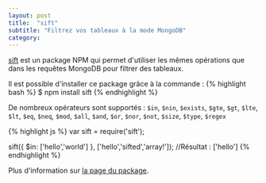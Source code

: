 ```yaml
---
layout: post
title:  "sift"
subtitle: "Filtrez vos tableaux à la mode MongoDB"
category: 
---
```


[sift][sift] est un package NPM qui permet d'utiliser les mêmes
opérations que dans les requêtes MongoDB pour filtrer des tableaux.

Il est possible d'installer ce package grâce à la commande :
{% highlight bash %}
$ npm install sift
{% endhighlight %}

De nombreux opérateurs sont supportés : `$in`, `$nin`,
`$exists`, `$gte`, `$gt`, `$lte`, `$lt`, `$eq`, `$neq`, `$mod`, `$all`, `$and`, `$or`, `$nor`,
`$not`, `$size`, `$type`, `$regex`

{% highlight js %}
var sift = require('sift');

sift({ $in: ['hello','world'] }, ['hello','sifted','array!']);
//Résultat : ['hello']
{% endhighlight %}

Plus d'information sur [la page du package][sift].

[sift]: https://github.com/crcn/sift.js
